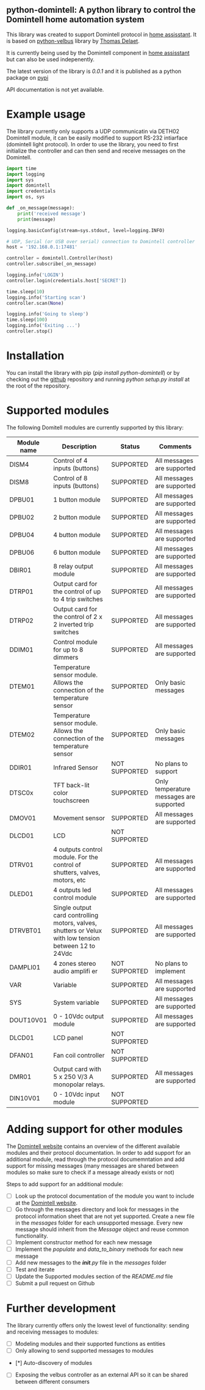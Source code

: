 ## python-domintell: A python library to control the Domintell home automation system

This library was created to support Domintell protocol in [home assisstant](http://home-assistant.io). It is based on [python-velbus](https://github.com/thomasdelaet/python-velbus) library by [Thomas Delaet](https://github.com/thomasdelaet).

It is currently being used by the Domintell component in [home assisstant](http://home-assistant.io) but can also be used indepenently.

The latest version of the library is *0.0.1* and it is published as a python package on [pypi](https://pypi.python.org/pypi/python-domintell)

API documentation is not yet available.

# Example usage

The library currently only supports a UDP communicatin via DETH02 Domintell module, it can be easily modified to support RS-232 intiarface (domintell light protocol). In order to use the library, you need to first initialize the controller and can then send and receive messages on the Domintell.

```python
import time
import logging
import sys
import domintell
import credentials
import os, sys

def _on_message(message):
    print('received message')
    print(message)

logging.basicConfig(stream=sys.stdout, level=logging.INFO)

# UDP, Serial (or USB over serial) connection to Domintell controller
host = '192.168.0.1:17481'

controller = domintell.Controller(host) 
controller.subscribe(_on_message)

logging.info('LOGIN')
controller.login(credentials.host['SECRET'])

time.sleep(10)
logging.info('Starting scan')
controller.scan(None)

logging.info('Going to sleep')
time.sleep(100)
logging.info('Exiting ...')
controller.stop()

```

# Installation

You can install the library with pip (*pip install python-domintell*) or by checking out the [github](https://github.com/shamanenas/python-domintell) repository and running *python setup.py install* at the root of the repository.

# Supported modules

The following Domitell modules are currently supported by this library:

| Module name | Description | Status | Comments |
| ----------- | ----------- | ------ | -------- |
| DISM4 | Control of 4 inputs (buttons) | SUPPORTED | All messages are supported |
| DISM8 | Control of 8 inputs (buttons) | SUPPORTED | All messages are supported |
| DPBU01 | 1 button module | SUPPORTED | All messages are supported |
| DPBU02 | 2 button module | SUPPORTED | All messages are supported |
| DPBU04 | 4 button module | SUPPORTED | All messages are supported |
| DPBU06 | 6 button module | SUPPORTED | All messages are supported |
| DBIR01 | 8 relay output module | SUPPORTED | All messages are supported |
| DTRP01 | Output card for the control of up to 4 trip switches | SUPPORTED | All messages are supported |
| DTRP02 | Output card for the control of 2 x 2 inverted trip switches |SUPPORTED | All messages are supported |
| DDIM01 | Control module for up to 8 dimmers | SUPPORTED | All messages are supported |
| DTEM01 | Temperature sensor module. Allows the connection of the temperature sensor | SUPPORTED | Only basic messages |
| DTEM02 | Temperature sensor module. Allows the connection of the temperature sensor | SUPPORTED | Only basic messages |
| DDIR01 | Infrared Sensor | NOT SUPPORTED | No plans to support |
| DTSC0x | TFT back-lit color touchscreen | SUPPORTED | Only temperature messages are supported |
| DMOV01 | Movement sensor | SUPPORTED | All messages are supported |
| DLCD01 | LCD | NOT SUPPORTED |  |
| DTRV01 | 4 outputs control module. For the control of shutters, valves, motors, etc | SUPPORTED | All messages are supported |
| DLED01 | 4 outputs led control module | SUPPORTED | All messages are supported |
| DTRVBT01 | Single output card controlling motors, valves, shutters or Velux with low tension between 12 to 24Vdc | SUPPORTED | All messages are supported |
| DAMPLI01 |  4 zones stereo audio amplifi er  | NOT SUPPORTED | No plans to implement |
| VAR | Variable | SUPPORTED | All messages are supported |
| SYS | System variable | SUPPORTED | All messages are supported |
| DOUT10V01 | 0 - 10Vdc output module | SUPPORTED | All messages are supported |
| DLCD01 | LCD panel | NOT SUPPORTED | |
| DFAN01 | Fan coil controller | NOT SUPPORTED | |
| DMR01 | Output card with 5 x 250 V/3 A monopolar relays. | SUPPORTED | All messages are supported |
| DIN10V01 | 0 - 10Vdc input module | NOT SUPPORTED ||

# Adding support for other modules

The [Domintell website](http://www.domintell.com) contains an overview of the different available modules and their protocol documentation. In order to add support for an additional module, read through the protocol documemntation and add support for missing messages (many messages are shared between modules so make sure to check if a message already exists or not)

Steps to add support for an additional module:

- [ ] Look up the protocol documentation of the module you want to include at the [Domintell website](https://www.domintell.eu/).
- [ ] Go through the messages directory and look for messages in the protocol information sheet that are not yet supported. Create a new file in the *messages* folder for each unsupported message. Every new message should inherit from the *Message* object and reuse common functionality.
- [ ] Implement constructor method for each new message
- [ ] Implement the *populate* and *data_to_binary* methods for each new message
- [ ] Add new messages to the *__init__.py* file in the *messages* folder
- [ ] Test and iterate
- [ ] Update the Supported modules section of the *README.md* file
- [ ] Submit a pull request on Github

# Further development

The library currently offers only the lowest level of functionality: sending and receiving messages to modules:

- [ ] Modeling modules and their supported functions as entities
- [ ] Only allowing to send supported messages to modules
- [*] Auto-discovery of modules
- [ ] Exposing the velbus controller as an external API so it can be shared between different consumers